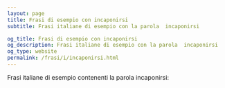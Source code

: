 ```yaml
---
layout: page
title: Frasi di esempio con incaponirsi 
subtitle: Frasi italiane di esempio con la parola  incaponirsi

og_title: Frasi di esempio con incaponirsi 
og_description: Frasi italiane di esempio con la parola  incaponirsi
og_type: website
permalink: /frasi/i/incaponirsi.html
---
```


Frasi italiane di esempio contenenti la parola incaponirsi:



